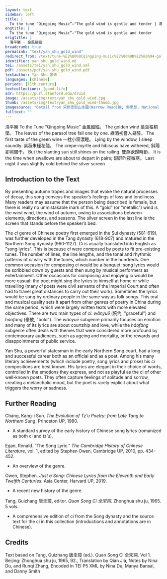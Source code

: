 ```yaml
---
layout: text
sidebar: left
title: |
  To the tune “Qingping Music”—"The gold wind is gentle and tender | 清平樂 · 金風細細
engtitle: |
  To the tune “Qingping Music”—"The gold wind is gentle and tender
origtitle: |
  清平樂 · 金風細細
breadcrumb: true
permalink: "text/yan_shu_gold_wind"
redirect_from: /text/tune-%E2%80%9Cqingping-music%E2%80%9D%E2%80%94-gold-wind-gentle-and-tender
identifier: yan_shu_gold_wind.md
tei: /assets/tei/yan_shu_gold_wind.xml
pdf: /assets/pdf/yan_shu_gold_wind.pdf
textauthor: Yan Shu 晏殊
languages: [chinese]
periods: [11th_century]
textcollections: [good-life]
sdr: https://purl.stanford.edu/druid 
image: /assets/img/text/yan_shu_gold_wind.jpg
thumb: /assets/img/text/yan_shu_gold_wind-thumb.jpg
imagesource: "Detail from 宋郭忠恕山水圖(Narrow Road)軸, 郭忠恕, National Palace Museum, Accesion Number: K2A001791N000000000PAA [Public Domain]"
fulltext: ""
---
```


 清平樂 To the Tune “Qingping Music” 金風細細。 The golden wind 葉葉梧桐墜。 The leaves of the parasol tree fall one by one. 綠酒初嘗人易醉。 The first taste of the green wine 一枕小窗濃睡。 Lying by the window, I sleep soundly. 紫薇朱槿花殘。 The crepe-myrtle and hibiscus have withered, 斜陽卻照闌干。 But the slanting sun still shines on the railing. 雙燕欲歸時節， It is the time when swallows are about to depart in pairs; 銀屏昨夜微寒。 Last night it was slightly cold behind the silver screen 
 

## Introduction to the Text 

<p dir="ltr" id="docs-internal-guid-daaf58ae-7fff-1549-d579-0b6e0dbabc16">By presenting autumn tropes and images that evoke the natural processes of decay, this song conveys the speaker’s feelings of loss and loneliness. Many readers may assume that the person being described is female, but there is really no unmistakable mark of this. A “gold” (or “metallic”) wind is the west wind, the wind of autumn, owing to associations between elements, directions, and seasons. The silver screen in the last line is the screen that stands before the speaker’s bed.</p> <p>The <em>ci</em> genre of Chinese poetry first emerged in the Sui dynasty (581-619), was further developed in the Tang dynasty (618-907) and matured in the Northern Song dynasty (960-1127). <em>Ci</em> is usually translated into English as "song lyrics". This is because <em>ci</em> were composed by poets to fit pre-existing tunes. The number of lines, the line lengths, and the tonal and rhythmic patterns of <em>ci</em> vary with the tunes, which number in the hundreds. One common occasion for composing <em>ci</em> would be a banquet: song lyrics would be scribbled down by guests and then sung by musical performers as entertainment. Other occasions for composing and enjoying <em>ci</em> would be more casual: the poet might sing the lyrics to himself at home or while travelling (many <em>ci</em> poets were civil servants of the Imperial Court and often had to travel great distances to carry out their work). Sometimes the lyrics would be sung by ordinary people in the same way as folk songs. This oral and musical quality sets it apart from other genres of poetry in China during the same period, which were largely written texts with more elevated objectives. There are two main types of <em>ci</em>: <em>wǎnyuē</em> (婉约, "graceful") and <em>háofàng</em> (豪放, "bold"). The <em>wǎnyuē</em> subgenre primarily focuses on emotion and many of its lyrics are about courtship and love, while the<em> háofàng</em> subgenre often deals with themes that were considered more profound by contemporary audiences, such as ageing and mortality, or the rewards and disappointments of public service.</p> <p>Yan Shu, a powerful statesman in the early Northern Song court, had a long and successful career both as an official and as a poet. Among his many literary achievements (which include poetry, song lyrics and prose) his <em>ci</em> compositions are best known. His lyrics are elegant in their choice of words, controlled in the emotions they express, and not as playful as the ci of other well-known poets. They often capture feelings of solitude and sorrow, creating a melancholic mood, but the poet is rarely explicit about what triggers the worry or sadness.</p>

## Further Reading 

<p>Chang, Kang-i Sun. <em>The Evolution of Tz’u Poetry: from Late Tang to Northern Sung</em>. Princeton UP, 1980.</p> <ul> <li>A standard survey of the early history of Chinese song lyrics (romanized as both ci and tz’u).</li> </ul> <p>Egan, Ronald. “The Song Lyric.” <em>The Cambridge History of Chinese Literature</em>, vol. 1, edited by Stephen Owen, Cambridge UP, 2010, pp. 434-452.</p> <ul> <li>An overview of the genre.</li> </ul> <p>Owen, Stephen. <em>Just a Song: Chinese Lyrics from the Eleventh and Early Twelfth Centuries</em>. Asia Center, Harvard UP, 2019.</p> <ul> <li>A recent new history of the genre.</li> </ul> <p>Tang, Guizhang 唐圭璋, editor. <em>Quan Song Ci 全宋詞</em>. Zhonghua shu ju, 1965. 5 vols.</p> <ul> <li>A comprehensive edition of ci from the Song dynasty and the source text for the ci in this collection (introductions and annotations are in Chinese).</li> </ul>

## Credits

Text based on Tang, Guizhang 唐圭璋 (ed.). Quan Song Ci 全宋詞. Vol 1. Beijing: Zhonghua shu ju, 1965, 92., Translation by Qian Jia, Notes by Nina Du,  and Runqi Zhang, Encoded in TEI P5 XML by Nina Du, Manya Bansal,  and Danny Smith
